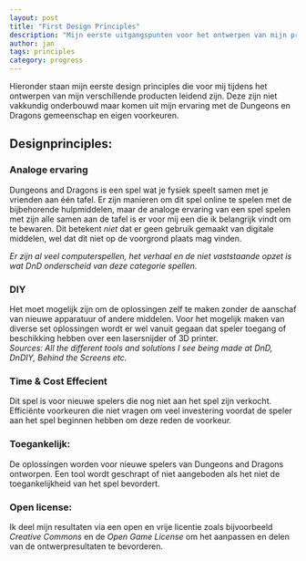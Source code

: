 ```yaml
---
layout: post
title: "First Design Principles"
description: "Mijn eerste uitgangspunten voor het ontwerpen van mijn producten."
author: jan
tags: principles
category: progress
---
```


Hieronder staan mijn eerste design principles die voor mij tijdens het ontwerpen van mijn verschillende producten leidend zijn. Deze zijn niet vakkundig onderbouwd maar komen uit mijn ervaring met de Dungeons en Dragons gemeenschap en eigen voorkeuren.

## Designprinciples:
### Analoge ervaring  
Dungeons and Dragons is een spel wat je fysiek speelt samen met je vrienden aan één tafel. Er zijn manieren om dit spel online te spelen met de bijbehorende hulpmiddelen, maar de analoge ervaring van een spel spelen met zijn alle samen aan de tafel is er voor mij een die ik belangrijk vindt om te bewaren. Dit betekent _niet_ dat er geen gebruik gemaakt van digitale middelen, wel dat dit niet op de voorgrond plaats mag vinden. 

_Er zijn al veel computerspellen, het verhaal en de niet vaststaande opzet is wat DnD onderscheid van deze categorie spellen._

### DIY  
Het moet mogelijk zijn om de oplossingen zelf te maken zonder de aanschaf van nieuwe apparatuur of andere middelen. Voor het mogelijk maken van diverse set oplossingen wordt er wel vanuit gegaan dat speler toegang of beschikking hebben over een lasersnijder of 3D printer.  
_Sources: All the different tools and solutions I see being made at DnD, DnDIY, Behind the Screens etc._

### Time & Cost Effecient  
Dit spel is voor nieuwe spelers die nog niet aan het spel zijn verkocht. Efficiënte voorkeuren die niet vragen om veel investering voordat de speler aan het spel beginnen hebben om deze reden de voorkeur.

### Toegankelijk: 
De oplossingen worden voor nieuwe spelers van Dungeons and Dragons ontworpen. Een tool wordt geschrapt of niet aangeboden als het niet de toegankelijkheid van het spel bevordert.

### Open license:  
Ik deel mijn resultaten via een open en vrije licentie zoals bijvoorbeeld _Creative Commons_ en de _Open Game License_ om het aanpassen en delen van de ontwerpresultaten te bevorderen.